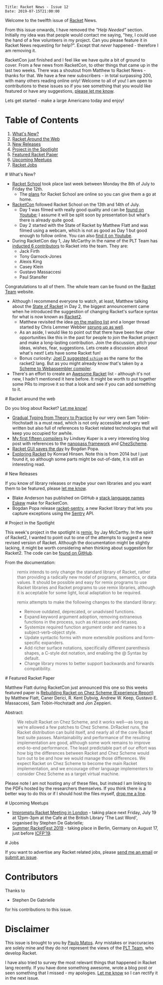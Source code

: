     Title: Racket News - Issue 12
    Date: 2019-07-15T21:00:00

Welcome to the twelfth issue of [Racket](https://www.racket-lang.org) News. 

From this issue onwards, I have removed the _"Help Needed"_ section. Initially my idea was that people would contact me saying, "hey, I could use the hand of a few volunteers in my project. Can you please feature it in Racket News requesting for help?". Except that _never_ happened - therefore I am removing it. 

RacketCon just finished and I feel like we have quite a bit of ground to cover. From a few news from RacketCon, to other things that came up in the last two weeks. There was a shoutout from Matthew to Racket News - thanks for that. We have a few new subscribers - in total surpassing 200, with many others reading online only! Welcome to all of you! I am open to contributions to these issues so if you see something that you would like featured or have any suggestions, [please let me know](mailto:pmatos@linki.tools).

Lets get started - make a large Americano today and enjoy!

# Table of Contents

1. [What's New?](#whatsnew)
2. [Racket Around the Web](#aroundtheweb)
3. [New Releases](#newreleases)
4. [Project in the Spotlight](#spotlight)
5. [Featured Racket Paper](#featuredpaper)
6. [Upcoming Meetups](#meetups)
7. [Racket Jobs](#jobs)

<div id='whatsnew'/>
# What's New?

* [Racket School](https://school.racket-lang.org/) took place last week between Monday the 8th of July to Friday the 12th. 
    * The [plans](https://school.racket-lang.org/2019/plan/) for Racket School are online so you can give them a go at home.
* [RacketCon](https://con.racket-lang.org/) followed Racket School on the 13th and 14th of July. 
    * Day 1 was filmed with really good quality and can be [found on Youtube](https://www.youtube.com/watch?v=xSjk2PdQm5k&t=); I assume it will be split soon by presentation but what's there is already quite good.
    * Day 2 started with the State of Racket by Matthew Flatt and was filmed using a webcam, which is not as good as Day 1 but good enough to follow online. You can also [find it on Youtube](https://www.youtube.com/watch?v=dnz6y5U0tFs).
* During RacketCon day 1, Jay McCarthy in the name of the PLT Team has [inducted 6 contributors](https://youtu.be/xSjk2PdQm5k?t=9666) to Racket into the team. They are:
    * Jack Firth
    * Tony Garnock-Jones
    * Alexis King
    * Casey Klein
    * Gustavo Massaccesi
    * Paul Stansifer

Congratulations to all of them. The whole team can be found on the [Racket Team](https://www.racket-lang.org/team.html) website.
* Although I recommend everyone to watch, at least, Matthew talking about the [State of Racket](https://youtu.be/dnz6y5U0tFs?t=389) in Day 2, the biggest announcement came when he introduced the suggestion of changing Racket's surface syntax for what is now known as [Racket2](https://youtu.be/dnz6y5U0tFs?t=2207). 
    * Matthew revisited the idea [on the mailing list](https://groups.google.com/d/msg/racket-users/3aIPOGbGgmc/A4HHSbdxAwAJ) and a longer thread started by Chris Lemmer Webber [sprung up as well](https://groups.google.com/d/msg/racket-users/ewWuCvbe93k/e-tMWwlVAwAJ).
    * As an aside, I would like to point out that there have been few other opportunities like this in the past for people to join the Racket project and make a long-lasting contribution. Join the discussion, pitch your ideas, wishes, fear, suggestions. Lets create a discussion about what's next! Lets have some Racket fun!
    * Bonus curiosity: [Joel D suggested `schism`](https://twitter.com/joeld/status/1150445242484547584) as the name for the racket2 lang. But as you might already know that's taken by a [Scheme to Webassembler compiler](https://t.co/HoWZ8VHFsu).
* There's an effort to create an [Awesome Racket](https://github.com/avelino/awesome-racket) list - although it's not new, I hadn't mentioned it here before. It might be worth to put together some PRs to improve it so that a look and see if you can add something to it.
  
<div id='aroundtheweb'/>
# Racket around the web

Do you blog about Racket? [Let me know!](mailto:pmatos@linki.tools)

* [Gradual Typing from Theory to Practice](https://blog.sigplan.org/2019/07/12/gradual-typing-theory-practice/) by our very own Sam Tobin-Hochstadt is a must read, which is not only accessible and very well written but also full of references to Racket related technologies that will keep you occupied for awhile.
* [My first fifteen compilers](https://blog.sigplan.org/2019/07/09/my-first-fifteen-compilers/) by Lindsey Kuper is a very interesting blog post with references to the [nanopass framework](https://dl.acm.org/citation.cfm?id=2500618) and [ChezScheme](https://github.com/cisco/ChezScheme/).
* [Racket GUI saves the day](https://defn.io/2019/06/17/racket-gui-saves/) by Bogdan Popa.
* [Exploring Racket](https://khinsen.wordpress.com/2014/05/10/exploring-racket/) by Konrad Hinsen. Note this is from 2014 but I just found it, so although some parts might be out-of-date, it is still an interesting read.

<div id='newreleases'/>
# New Releases

If you know of library releases or maybe your own libraries and you want them to be featured, please [let me know](mailto:pmatos@linki.tools).

* Blake Anderson has published on GitHub a [stack language names Eskew](https://github.com/WillBAnders/Eskew) make for RacketCon.
* Bogdan Popa release [racket-sentry](https://github.com/Bogdanp/racket-sentry), a new Racket library that lets you capture exceptions using the [Sentry](https://sentry.io/) API.

<div id='spotlight'/>
# Project in the Spotlight

This week's project in the spotlight is [remix](https://docs.racket-lang.org/remix/index.html?q=remix), by Jay McCarthy. In the spirit of Racket2, I wanted to point out to one of the attempts to suggest a new revised version of Racket. Although the documentation might be slightly lacking, it might be worth considering when thinking about suggestion for Racket2. The code can be [found on GitHub](https://github.com/jeapostrophe/remix).

From the documentation:

> remix intends to only change the standard library of Racket, rather than providing a radically new model of programs, semantics, or data values. It should be possible and easy for remix programs to use Racket libraries and Racket programs to use remix libraries, although it is acceptable for some light, local adaptation to be required.
> 
> remix attempts to make the following changes to the standard library:
>
> * Remove outdated, deprecated, or unadvised functions.
> * Expand keyword argument adoption, removing extraneous functions in the process, such as rkt:assoc and rkt:assq.
> * Systemize required function argument order and names to a subject-verb-object style.
> * Update syntactic forms with more extensible positions and form-specific expanders.
> * Add richer surface notations, specifically different parenthesis shapes, a C-style dot notation, and enabling the @ Syntax by default.
> * Change library mores to better support backwards and forwards compatibility.

<div id='featuredpaper'/>
# Featured Racket Paper

Matthew Flatt during RacketCon just announced this one so this weeks featured paper is [Rebuilding Racket on Chez Scheme (Experience Report)](https://www.cs.utah.edu/plt/publications/icfp19-rddkmstz.pdf) by Matthew Flatt, Caner Derici, R. Kent Dybvig, Andrew W. Keep, Gustavo E. Massaccesi, Sam Tobin-Hochstadt and Jon Zeppieri.

Abstract:

> We rebuilt Racket on Chez Scheme, and it works well—as long as we’re allowed a few patches to Chez Scheme. DrRacket runs, the Racket distribution can build itself, and nearly all of the core Racket test suite passes. Maintainability and performance of the resulting implementation are good, although some work remains to improve end-to-end performance. The least predictable part of our effort was how big the differences between Racket and Chez Scheme would turn out to be and how we would manage those differences. We expect Racket on Chez Scheme to become the main Racket implementation, and we encourage other language implementers to consider Chez Scheme as a target virtual machine.

Please note I am not hosting any of these files, but instead I am linking to the PDFs hosted by the researchers themselves. If you think there is a better way to do this or if I should host the files myself, [drop me a line](mailto:pmatos@linki.tools).

<div id='meetups'/>
# Upcoming Meetups


* [Impromptu Racket Meeting in London](https://groups.google.com/d/msg/racket-users/6R0ZDcMHMgY/CuWlAguwAgAJ) - taking place next Friday, July 19 at 12pm-3pm at the Cafe at the British Library 'The Last Word', organised by Stephen De Gabrielle;
* [Summer RacketFest 2019](https://racketfest.com/) - taking place in Berlin, Germany on August 17, just before [ICFP'19](https://icfp19.sigplan.org/). 

<div id='jobs'/>
# Jobs

If you want to advertise any Racket related jobs, please [send me an email](mailto:pmatos@linki.tools) or [submit an issue](https://github.com/racket-news/racket-news.github.io-src/issues).

# Contributors

Thanks to 

* Stephen De Gabrielle

for his contributions to this issue.

# Disclaimer

This issue is brought to you by [Paulo Matos](mailto:pmatos@linki.tools). Any mistakes or inaccuracies are solely mine and
they do not represent the views of the [PLT Team](http://www.racket-lang.org/team.html), who develop Racket.

I have also tried to survey the most relevant things that happened in Racket lang recently. If you have done something awesome, wrote a blog post or seen something that I missed - my apologies. [Let me know](mailto:pmatos@linki.tools) so I can rectify it in the next issue.
